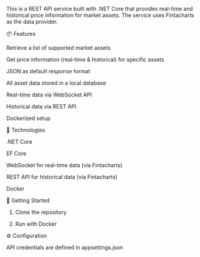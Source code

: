 This is a REST API service built with .NET Core that provides real-time and historical price information for market assets. The service uses Fintacharts as the data provider.

📦 Features

Retrieve a list of supported market assets

Get price information (real-time & historical) for specific assets

JSON as default response format

All asset data stored in a local database

Real-time data via WebSocket API

Historical data via REST API

Dockerized setup

🔧 Technologies

.NET Core

EF Core

WebSocket for real-time data (via Fintacharts)

REST API for historical data (via Fintacharts)

Docker

🚀 Getting Started
1. Clone the repository
   
2. Run with Docker

⚙️ Configuration

API credentials are defined in appsettings.json
